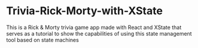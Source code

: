 # Trivia-Rick-Morty-with-XState
This is a Rick &amp; Morty trivia game app made with React and XState that serves as a tutorial to show the capabilities of using this state management tool based on state machines
